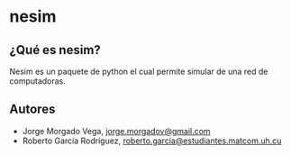 # nesim

## ¿Qué es nesim?

Nesim es un paquete de python el cual permite simular de una red de computadoras.

## Autores

- Jorge Morgado Vega, [jorge.morgadov@gmail.com](jorge.morgadov@gmail.com)
- Roberto García Rodríguez, [roberto.garcia@estudiantes.matcom.uh.cu](roberto.garcia@estudiantes.matcom.uh.cu)
